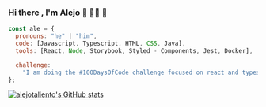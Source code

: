 ### Hi there , I'm Alejo :wave: :man_technologist: :sparkling_heart:

```js
const ale = {
  pronouns: "he" | "him",
  code: [Javascript, Typescript, HTML, CSS, Java],
  tools: [React, Node, Storybook, Styled - Components, Jest, Docker],

  challenge:
    "I am doing the #100DaysOfCode challenge focused on react and typescript",
};
```

[![alejotaliento's GitHub stats](https://github-readme-stats.vercel.app/api?username=alejotaliento&theme=gruvbox)](https://github.com/alejotaliento/github-readme-stats)
